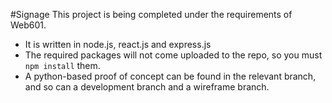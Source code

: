 ﻿#SignageThis project is being completed under the requirements of Web601. - It is written in node.js, react.js and express.js - The required packages will not come uploaded to the repo, so you must `npm install` them. - A python-based proof of concept can be found in the relevant branch, and so can a development branch and a wireframe branch.